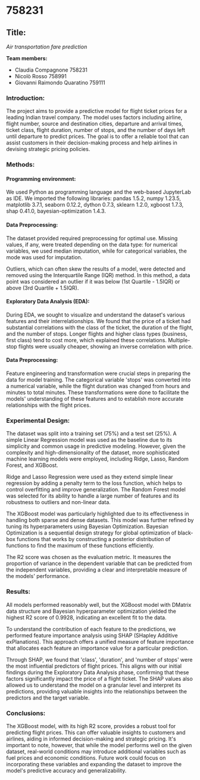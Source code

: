 # 758231

## **Title:**
*Air transportation fare prediction*


**Team members:**
- Claudia Compagnone 758231
- Nicolò Rosso 758991
- Giovanni Raimondo Quaratino 759111



### **Introduction:**
The project aims to provide a predictive model for flight ticket prices for a leading Indian travel company. The model uses factors including airline, flight number, source and destination cities, departure and arrival times, ticket class, flight duration, number of stops, and the number of days left until departure to predict prices. The goal is to offer a reliable tool that can assist customers in their decision-making process and help airlines in devising strategic pricing policies.


### **Methods:**

#### **Programming environment:**
We used Python as programming language and the web-based JupyterLab as IDE. We imported the following libraries: pandas 1.5.2, numpy 1.23.5, matplotlib 3.7.1, seaborn 0.12.2, dython 0.7.3, sklearn 1.2.0, xgboost 1.7.3, shap 0.41.0, bayesian-optimization 1.4.3.

#### **Data Preprocessing:**
The dataset provided required preprocessing for optimal use. Missing values, if any, were treated depending on the data type: for numerical variables, we used median imputation, while for categorical variables, the mode was used for imputation.

Outliers, which can often skew the results of a model, were detected and removed using the Interquartile Range (IQR) method. In this method, a data point was considered an outlier if it was below (1st Quartile - 1.5IQR) or above (3rd Quartile + 1.5IQR).

#### **Exploratory Data Analysis (EDA):**
During EDA, we sought to visualize and understand the dataset's various features and their interrelationships. We found that the price of a ticket had substantial correlations with the class of the ticket, the duration of the flight, and the number of stops. Longer flights and higher class types (business, first class) tend to cost more, which explained these correlations. Multiple-stop flights were usually cheaper, showing an inverse correlation with price.

#### **Data Preprocessing:**

Feature engineering and transformation were crucial steps in preparing the data for model training. The categorical variable 'stops' was converted into a numerical variable, while the flight duration was changed from hours and minutes to total minutes. These transformations were done to facilitate the models' understanding of these features and to establish more accurate relationships with the flight prices.

### **Experimental Design:**
The dataset was split into a training set (75%) and a test set (25%). A simple Linear Regression model was used as the baseline due to its simplicity and common usage in predictive modeling. However, given the complexity and high-dimensionality of the dataset, more sophisticated machine learning models were employed, including Ridge, Lasso, Random Forest, and XGBoost.

Ridge and Lasso Regression were used as they extend simple linear regression by adding a penalty term to the loss function, which helps to control overfitting and improve generalization. The Random Forest model was selected for its ability to handle a large number of features and its robustness to outliers and non-linear data.

The XGBoost model was particularly highlighted due to its effectiveness in handling both sparse and dense datasets. This model was further refined by tuning its hyperparameters using Bayesian Optimization. Bayesian Optimization is a sequential design strategy for global optimization of black-box functions that works by constructing a posterior distribution of functions to find the maximum of these functions efficiently.

The R2 score was chosen as the evaluation metric. It measures the proportion of variance in the dependent variable that can be predicted from the independent variables, providing a clear and interpretable measure of the models' performance.


### **Results:**
All models performed reasonably well, but the XGBoost model with DMatrix data structure and Bayesian hyperparameter optimization yielded the highest R2 score of 0.9928, indicating an excellent fit to the data.

To understand the contribution of each feature to the predictions, we performed feature importance analysis using SHAP (SHapley Additive exPlanations). This approach offers a unified measure of feature importance that allocates each feature an importance value for a particular prediction.

Through SHAP, we found that 'class', 'duration', and 'number of stops' were the most influential predictors of flight prices. This aligns with our initial findings during the Exploratory Data Analysis phase, confirming that these factors significantly impact the price of a flight ticket. The SHAP values also allowed us to understand the model on a granular level and interpret its predictions, providing valuable insights into the relationships between the predictors and the target variable.

### **Conclusions:**
The XGBoost model, with its high R2 score, provides a robust tool for predicting flight prices. This can offer valuable insights to customers and airlines, aiding in informed decision-making and strategic pricing. It's important to note, however, that while the model performs well on the given dataset, real-world conditions may introduce additional variables such as fuel prices and economic conditions. Future work could focus on incorporating these variables and expanding the dataset to improve the model's predictive accuracy and generalizability.

